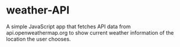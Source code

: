 # weather-API

A simple JavaScript app that fetches API data from api.openweathermap.org to show current weather information of the location the user chooses.
